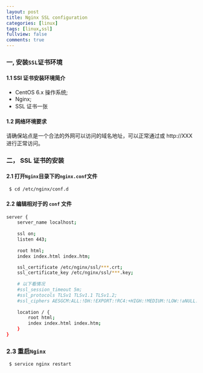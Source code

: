 ```yaml
---
layout: post
title: Nginx SSL configuration
categories: [linux]
tags: [linux,ssl]
fullview: false
comments: true
---
```


### 一, 安装`SSL`证书环境

#### 1.1 SSl 证书安装环境简介
* CentOS 6.x 操作系统;
* Nginx;
* SSL 证书一张

#### 1.2 网络环境要求
请确保站点是一个合法的外网可以访问的域名地址，可以正常通过或 http://XXX 进行正常访问。

### 二， SSL 证书的安装
#### 2.1 打开`Nginx`目录下的`nginx.conf`文件
```sh
 $ cd /etc/nginx/conf.d
```
   
#### 2.2 编辑相对于的 `conf` 文件
   

```sh
server {  
    server_name localhost; 
    
    ssl on;
    listen 443;
    
    root html;
    index index.html index.htm;

    ssl_certificate /etc/nginx/ssl/***.crt;
    ssl_certificate_key /etc/nginx/ssl/***.key;
    
    # 以下看情况
    #ssl_session_timeout 5m;
    #ssl_protocols TLSv1 TLSv1.1 TLSv1.2;
    #ssl_ciphers AESGCM:ALL:!DH:!EXPORT:!RC4:+HIGH:!MEDIUM:!LOW:!aNULL:!eNULL; ssl_prefer_server_ciphers on;
    
    location / {
        root html;
        index index.html index.htm; 
    }
}
```

### 2.3 重启`Nginx`

```sh
 $ service nginx restart
```